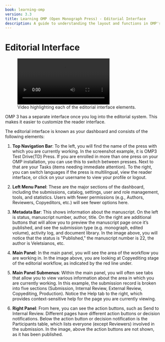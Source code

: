```yaml
---
book: learning-omp
version: 3.3
title: Learning OMP (Open Monograph Press) - Editorial Interface
description: A guide to understanding the layout and functions in OMP's edtorial interface.
---
```

# Editorial Interface

<figure class="video_container">
  <video controls="true" allowfullscreen="true">
    <source src="./assets/learning-omp3.3-dashboard.mp4" type="video/mp4">
  </video>
  <figcaption>Video highlighting each of the editorial interface elements.</figcaption>
</figure>

OMP 3 has a separate interface once you log into the editorial system. This makes it easier to customize the reader interface.

The editorial interface is known as your dashboard and consists of the following elements:

1. __Top Navigation Bar__: To the left, you will find the name of the press with which you are currently working. In the screenshot example, it is OMP3 Test Drive(TD) Press. If you are enrolled in more than one press on your OMP installation, you can use this to switch between presses. Next to that are your Tasks (items needing immediate attention). To the right, you can switch languages if the press is multilingual, view the reader interface, or click on your username to view your profile or logout.

2. __Left Menu Panel__: These are the major sections of the dashboard, including the submissions, catalog, settings, user and role management, tools, and statistics. Users with fewer permissions (e.g., Authors, Reviewers, Copyeditors, etc.) will see fewer options here.

3. __Metadata Bar__: This shows information about the manuscript. On the left is status, manuscript number, author, title. On the right are additional buttons that will allow you to preview the manuscript page once it’s published, and see the submission type (e.g. monograph, edited volume), activity log, and document library. In the image above, you will notice that the status is "Published," the manuscript number is 22, the author is Veletsianos, etc.

4. __Main Panel__: In the main panel, you will see the area of the workflow you are working in. In the image above, you are looking at Copyediting stage of the editorial workflow, as indicated by the red line under.

5. __Main Panel Submenus__: Within the main panel, you will often see tabs that allow you to view various information about the area in which you are currently working. In this example, the submission record is broken into five sections (Submission, Internal Review, External Review, Copyediting, Production). Notice the Help tab to the right, which provides context-sensitive help for the page you are currently viewing.

6. __Right Panel__: From here, you can see the action buttons, such as Send to Internal Review. Different pages have different action buttons or decision notifications. Below the action button or decision notification is the Participants table, which lists everyone (except Reviewers) involved in the submission. In the image, above the action buttons are not shown, as it has been published.
